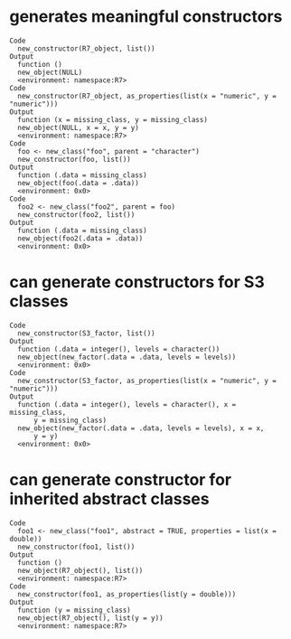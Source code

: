 # generates meaningful constructors

    Code
      new_constructor(R7_object, list())
    Output
      function () 
      new_object(NULL)
      <environment: namespace:R7>
    Code
      new_constructor(R7_object, as_properties(list(x = "numeric", y = "numeric")))
    Output
      function (x = missing_class, y = missing_class) 
      new_object(NULL, x = x, y = y)
      <environment: namespace:R7>
    Code
      foo <- new_class("foo", parent = "character")
      new_constructor(foo, list())
    Output
      function (.data = missing_class) 
      new_object(foo(.data = .data))
      <environment: 0x0>
    Code
      foo2 <- new_class("foo2", parent = foo)
      new_constructor(foo2, list())
    Output
      function (.data = missing_class) 
      new_object(foo2(.data = .data))
      <environment: 0x0>

# can generate constructors for S3 classes

    Code
      new_constructor(S3_factor, list())
    Output
      function (.data = integer(), levels = character()) 
      new_object(new_factor(.data = .data, levels = levels))
      <environment: 0x0>
    Code
      new_constructor(S3_factor, as_properties(list(x = "numeric", y = "numeric")))
    Output
      function (.data = integer(), levels = character(), x = missing_class, 
          y = missing_class) 
      new_object(new_factor(.data = .data, levels = levels), x = x, 
          y = y)
      <environment: 0x0>

# can generate constructor for inherited abstract classes

    Code
      foo1 <- new_class("foo1", abstract = TRUE, properties = list(x = double))
      new_constructor(foo1, list())
    Output
      function () 
      new_object(R7_object(), list())
      <environment: namespace:R7>
    Code
      new_constructor(foo1, as_properties(list(y = double)))
    Output
      function (y = missing_class) 
      new_object(R7_object(), list(y = y))
      <environment: namespace:R7>

